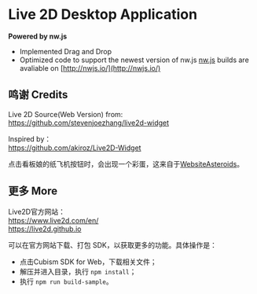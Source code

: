 # Live 2D Desktop Application

**Powered by nw.js**
- Implemented Drag and Drop 
- Optimized code to support the newest version of nw.js
[nw.js](https://github.com/nwjs/nw.js) builds are avaliable on [http://nwjs.io/](http://nwjs.io/)

## 鸣谢 Credits

Live 2D Source(Web Version) from:
https://github.com/stevenjoezhang/live2d-widget

Inspired by：  
https://github.com/akiroz/Live2D-Widget

点击看板娘的纸飞机按钮时，会出现一个彩蛋，这来自于[WebsiteAsteroids](http://www.websiteasteroids.com)。

## 更多 More

Live2D官方网站：  
https://www.live2d.com/en/  
https://live2d.github.io

可以在官方网站下载、打包 SDK，以获取更多的功能。具体操作是：
- 点击Cubism SDK for Web，下载相关文件；
- 解压并进入目录，执行 `npm install`；
- 执行 `npm run build-sample`。
